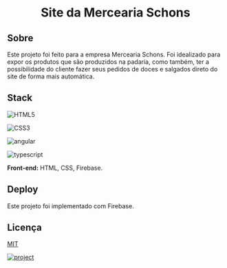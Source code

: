 [JAVASCRIPT__BADGE]: https://img.shields.io/badge/Javascript-000?style=for-the-badge&logo=javascript
[TYPESCRIPT__BADGE]: https://img.shields.io/badge/typescript-D4FAFF?style=for-the-badge&logo=typescript
[ANGULAR__BADGE]: https://img.shields.io/badge/Angular-red?style=for-the-badge&logo=angular
[PROJECT__BADGE]: https://img.shields.io/badge/📱Visit_this_project-000?style=for-the-badge&logo=project
[PROJECT__URL]: https://merceariaschons.com.br

<h1 align="center" style="font-weight: bold;">Site da Mercearia Schons</h1>

<h2 id="started">Sobre</h2>

Este projeto foi feito para a empresa Mercearia Schons. Foi idealizado para expor os produtos que são produzidos na padaria, como também, ter a possibilidade do cliente fazer seus pedidos de doces e salgados direto do site de forma mais automática.

## Stack

![HTML5](https://img.shields.io/badge/html5-%23E34F26.svg?style=for-the-badge&logo=html5&logoColor=white)

![CSS3](https://img.shields.io/badge/css3-%231572B6.svg?style=for-the-badge&logo=css3&logoColor=white)

![angular][ANGULAR__BADGE]

![typescript][TYPESCRIPT__BADGE]

**Front-end:** HTML, CSS, Firebase.


## Deploy

Este projeto foi implementado com Firebase.

## Licença

[MIT](LICENSE)

[![project][PROJECT__BADGE]][PROJECT__URL]
